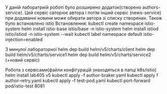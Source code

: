 У даній лаборатрній роботі було розширено додаток(створено authors-service).
Цей сервіс свторює автора і потім інший сервіс (news-service) при додаванні новини може обирати автора зі списку створених.
Також було встановлено istio
Встановлення:
kubectl create namespace istio-system
helm install istio-base istio/base -n istio-system
helm install istiod istio/istiod -n istio-system --wait
kubectl label namespace default istio-injection=enabled

З минулої лабораторної 
helm dep build helm/v5/charts/client
helm dep build helm/v5/charts/service1
helm dep build helm/v5/charts/service2 (+новий сервіс)

Робота з сервісами(файли конфігурацій знаходяться в папці k8s/istio) 
helm install lab405 v5
kubectl apply -f author-braker.yaml
kubectl apply f author-retry.yaml
kubectl apply -f  test-pod.yaml 
kubectl port-forward pod/istio-test 8081
